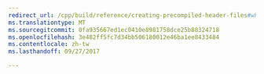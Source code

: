 ```yaml
---
redirect_url: /cpp/build/reference/creating-precompiled-header-files#when-to-precompile-source-code
ms.translationtype: MT
ms.sourcegitcommit: 0fa935667ed1ec0410e8981758dce25b88324718
ms.openlocfilehash: 3e482ff5fc7d34bb506180012e46ba1ee8433484
ms.contentlocale: zh-tw
ms.lasthandoff: 09/27/2017

---
```

